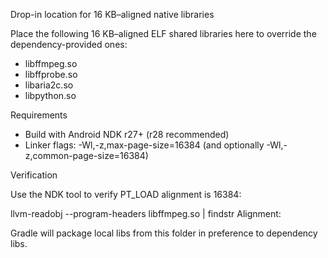 Drop-in location for 16 KB–aligned native libraries

Place the following 16 KB–aligned ELF shared libraries here to override the dependency-provided ones:

- libffmpeg.so
- libffprobe.so
- libaria2c.so
- libpython.so

Requirements

- Build with Android NDK r27+ (r28 recommended)
- Linker flags: -Wl,-z,max-page-size=16384 (and optionally -Wl,-z,common-page-size=16384)

Verification

Use the NDK tool to verify PT_LOAD alignment is 16384:

llvm-readobj --program-headers libffmpeg.so | findstr Alignment:

Gradle will package local libs from this folder in preference to dependency libs.

